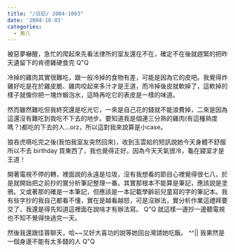 ```yaml
---
title: "/日記/ 2004-1003"
date: '2004-10-03'
categories:
  - 男八
---
```


被惡夢嚇醒，急忙的爬起來先看法律所的室友還在不在，確定不在後就趕緊的把昨天遺留下的肯德雞硬食完 Q"Q  

冷掉的雞肉其實很難吃，跟一般冷掉的食物有差，可能是因為它的皮吧。我覺得炸雞好吃是在於雞皮脆、雞肉咬起來多汁才是王道，而冷掉後皮就軟掉了，這軟掉的樣子就像你把一塊炸蝦泡水，這時再吃它的表皮是一樣的味道。

然而雖然難吃但我終究還是吃光它，一來是自己花的錢就不能浪費掉，二來是因為這還沒有難吃到我吃不下去的地步。要知道我是個連三分熟的雞肉(有這種熟度嗎？)都吃的下去的人...orz，所以這對我來說算是小case。

狼吞虎嚥吃完之後(我怕我室友突然回來)，收到玉雲給的短訊說她今天身體不舒服所以不去 birthday 買東西了，我也覺得正好。因為今天天氣很冷，龜在寢室才是王道！

開著電視不停的轉，裡面說的永遠是垃圾，沒有我想看的節目心裡覺得很七八，於是就開始把之前抄的實分析筆記整理一番。其實那根本不能算是筆記，應該說是塗鴉。又或著那的確是一本筆記，但應該是一本記載學齡前兒童寫的字的筆記本。我有些字抄的我自己都看不懂，實在是越看越怒，可是沒辦法，實分析作業這禮拜要交了，我還是得先知道這裡面在說啥才有辦法寫。 Q"Q  就這樣一邊抄一邊聽電視也不知不覺得快過完一天。

然後我還跟佳蓉聊天，哈~~又好大喜功的說等她回台灣請她吃飯。  ^^||  我果然是一個身邊不能有太多錢的人  Q"Q